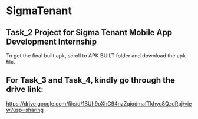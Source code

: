 # SigmaTenant

## Task_2 Project for Sigma Tenant Mobile App Development Internship

To get the final built apk, scroll to APK BUILT folder and download the apk file.

## For Task_3 and Task_4, kindly go through the drive link:

https://drive.google.com/file/d/1BUh9oXhC94nzZqiodmafTkhyo8QzdRpj/view?usp=sharing
